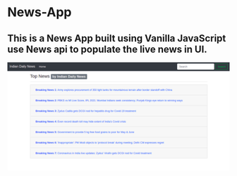 # News-App
## This is a News App built using Vanilla JavaScript use News api to populate the live news in UI.

![github-large](https://github.com/Divyanshu29z/News-App/blob/master/screenshots/News-App-Screenshot.png)
